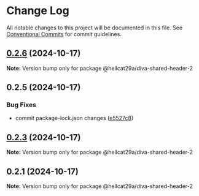 # Change Log

All notable changes to this project will be documented in this file.
See [Conventional Commits](https://conventionalcommits.org) for commit guidelines.

## [0.2.6](https://github.com/hellcat29A/diva-header-test/compare/@hellcat29a/diva-shared-header-2@0.2.5...@hellcat29a/diva-shared-header-2@0.2.6) (2024-10-17)

**Note:** Version bump only for package @hellcat29a/diva-shared-header-2






## 0.2.5 (2024-10-17)


### Bug Fixes

* commit package-lock.json changes ([e5527c8](https://github.com/hellcat29A/diva-header-test/commit/e5527c8099e21cdbca9413005d01d60fb95a031b))





## [0.2.3](https://github.com/hellcat29A/diva-header-test/compare/@hellcat29a/diva-shared-header-2@0.2.1...@hellcat29a/diva-shared-header-2@0.2.3) (2024-10-17)

**Note:** Version bump only for package @hellcat29a/diva-shared-header-2






## 0.2.1 (2024-10-17)

**Note:** Version bump only for package @hellcat29a/diva-shared-header-2
